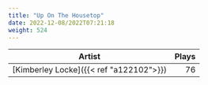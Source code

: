 ```yaml
---
title: "Up On The Housetop"
date: 2022-12-08/2022T07:21:18
weight: 524
---
```




 Artist | Plays 
----- | -----:
[Kimberley Locke]({{< ref "a122102">}}) | 76
